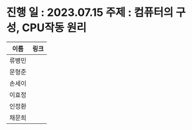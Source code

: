 진행 일 : 2023.07.15
주제 : 컴퓨터의 구성, CPU작동 원리
===

|이름|링크|
|---|---|
|류병민| |
|문형준| |
|손세이| |
|이효정| |
|인정환| |
|채문희| |
